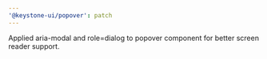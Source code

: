 ```yaml
---
'@keystone-ui/popover': patch
---
```


Applied aria-modal and role=dialog to popover component for better screen reader support.
